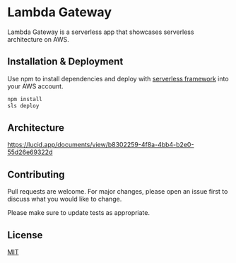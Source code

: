 # Lambda Gateway

Lambda Gateway is a serverless app that showcases serverless architecture on AWS.

## Installation & Deployment

Use npm to install dependencies and deploy with [serverless framework](severless.com) into your AWS account.

```bash
npm install
sls deploy
```

## Architecture

<https://lucid.app/documents/view/b8302259-4f8a-4bb4-b2e0-55d26e69322d>

## Contributing

Pull requests are welcome. For major changes, please open an issue first to discuss what you would like to change.

Please make sure to update tests as appropriate.

## License

[MIT](https://choosealicense.com/licenses/mit/)
